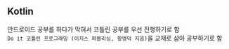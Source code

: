 ## Kotlin

안드로이드 공부를 하다가 막혀서 코틀린 공부를 우선 진행하기로 함   
`Do it 코틀린 프로그래밍 (이지스 퍼블리싱, 황영덕 지음)`을 교재로 삼아 공부하기로 함 
